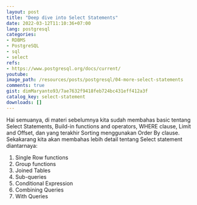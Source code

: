 ```yaml
---
layout: post
title: "Deep dive into Select Statements"
date: 2022-03-12T11:10:36+07:00
lang: postgresql
categories:
- RDBMS
- PostgreSQL
- sql
- select
refs: 
- https://www.postgresql.org/docs/current/
youtube: 
image_path: /resources/posts/postgresql/04-more-select-statements
comments: true
gist: dimMaryanto93/7ae7632f9418feb724bc431eff412a3f
catalog_key: select-statement
downloads: []
---
```


Hai semuanya, di materi sebelumnya kita sudah membahas basic tentang Select Statements, Build-in functions and operators, WHERE clause, Limit and Offset, dan yang terakhir Sorting menggunakan Order By clause. Sekakarang kita akan membahas lebih detail tentang Select statement diantarnaya:

1. Single Row functions
2. Group functions
3. Joined Tables
4. Sub-queries
5. Conditional Expression
6. Combining Queries
7. With Queries